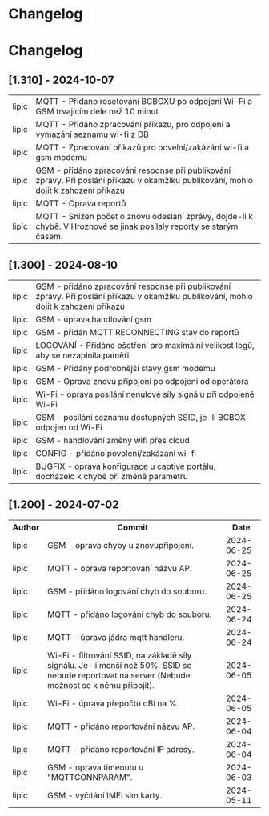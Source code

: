 # Changelog

# Changelog

## [1.310] - 2024-10-07

<table>
    <tr><td>lipic </td><td> MQTT - Přidáno resetování BCBOXU po odpojení Wi-Fi a GSM trvajícím déle než 10 minut </td></tr>
    <tr><td>lipic </td><td> MQTT - Přidáno zpracování příkazu, pro odpojení a vymazání seznamu wi-fi z DB </td></tr>
    <tr><td>lipic </td><td> MQTT - Zpracování příkazů pro povelní/zakázání wi-fi a gsm modemu </td></tr>
    <tr><td>lipic </td><td> GSM - přidáno zpracování response při publikování zprávy. Při poslání příkazu v okamžiku publikování, mohlo dojít k zahození příkazu </td></tr>
    <tr><td>lipic </td><td> MQTT - Oprava reportů </td></tr>
    <tr><td>lipic </td><td> MQTT - Snížen počet o znovu odeslání zprávy, dojde-li k chybě. V Hroznové se jinak posílaly reporty se starým časem.</td></tr>
</table>

## [1.300] - 2024-08-10

<table>
    <tr><td>lipic </td><td> GSM - přidáno zpracování response při publikování zprávy. Při poslání příkazu v okamžiku publikování, mohlo dojít k zahození příkazu </td></tr>
    <tr><td>lipic </td><td> GSM - úprava handlování gsm </td></tr>
    <tr><td>lipic </td><td> GSM - přidán MQTT RECONNECTING stav do reportů </td></tr>
    <tr><td>lipic </td><td> LOGOVÁNÍ - Přidáno ošetření pro maximální velikost logů, aby se nezaplnila paměťi </td></tr>
    <tr><td>lipic </td><td> GSM - Přidány podrobnější stavy gsm modemu </td></tr>
    <tr><td>lipic </td><td> GSM - Oprava znovu připojení po odpojení od operátora </td></tr>
    <tr><td>lipic </td><td> Wi-Fi - oprava posílání nenulové síly signálu při odpojené Wi-Fi </td></tr>
    <tr><td>lipic </td><td> GSM - posílání seznamu dostupných SSID, je-li BCBOX odpojen od Wi-Fi </td></tr>
    <tr><td>lipic </td><td> GSM - handlování změny wifi přes cloud </td></tr>
    <tr><td>lipic </td><td> CONFIG - přidáno povolení/zakázaní wi-fi </td></tr>
    <tr><td>lipic </td><td> BUGFIX - oprava konfigurace u captive portálu, docházelo k chybě při změně parametru </td></tr>
</table>

## [1.200] - 2024-07-02

<table>
    <tr><th>Author</th><th>Commit</th><th>Date</th></tr>
    <tr><td>lipic </td><td> GSM - oprava chyby u znovupřipojení.</td><td>2024-06-25</td></tr>
    <tr><td>lipic </td><td> MQTT - oprava reportování názvu AP.</td><td>2024-06-25</td></tr>
    <tr><td>lipic </td><td> GSM - přidáno logování chyb do souboru.</td><td>2024-06-25</td></tr>
    <tr><td>lipic </td><td> MQTT - přidáno logování chyb do souboru.</td><td>2024-06-24</td></tr>
    <tr><td>lipic </td><td> MQTT - úprava jádra mqtt handleru.</td><td>2024-06-24</td></tr>
    <tr><td>lipic </td><td> Wi-Fi - filtrování SSID, na základě síly signálu. Je-li menší než 50%, SSID se nebude reportovat na server (Nebude možnost se k němu připojit).</td><td>2024-06-05</td></tr>
    <tr><td>lipic </td><td> Wi-Fi - úprava přepočtu dBi na %.</td><td>2024-06-05</td></tr>
    <tr><td>lipic </td><td> MQTT - přidáno reportování názvu AP.</td><td>2024-06-04</td></tr>
    <tr><td>lipic </td><td> MQTT - přidáno reportování IP adresy.</td><td>2024-06-04</td></tr>
    <tr><td>lipic </td><td> GSM - oprava timeoutu u "MQTTCONNPARAM".</td><td>2024-06-03</td></tr>
    <tr><td>lipic </td><td> GSM - vyčítání IMEI sim karty.</td> <td>2024-05-11</td></tr>
</table>